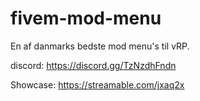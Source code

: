 # fivem-mod-menu

En af danmarks bedste mod menu's til vRP.

discord: https://discord.gg/TzNzdhFndn

Showcase: https://streamable.com/jxaq2x
